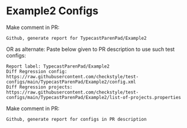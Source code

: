 # Example2 Configs
Make comment in PR:
```
Github, generate report for TypecastParenPad/Example2
```
OR as alternate:
Paste below given to PR description to use such test configs:
```
Report label: TypecastParenPad/Example2
Diff Regression config: https://raw.githubusercontent.com/checkstyle/test-configs/main/TypecastParenPad/Example2/config.xml
Diff Regression projects: https://raw.githubusercontent.com/checkstyle/test-configs/main/TypecastParenPad/Example2/list-of-projects.properties
```
Make comment in PR:
```
Github, generate report for configs in PR description
```
